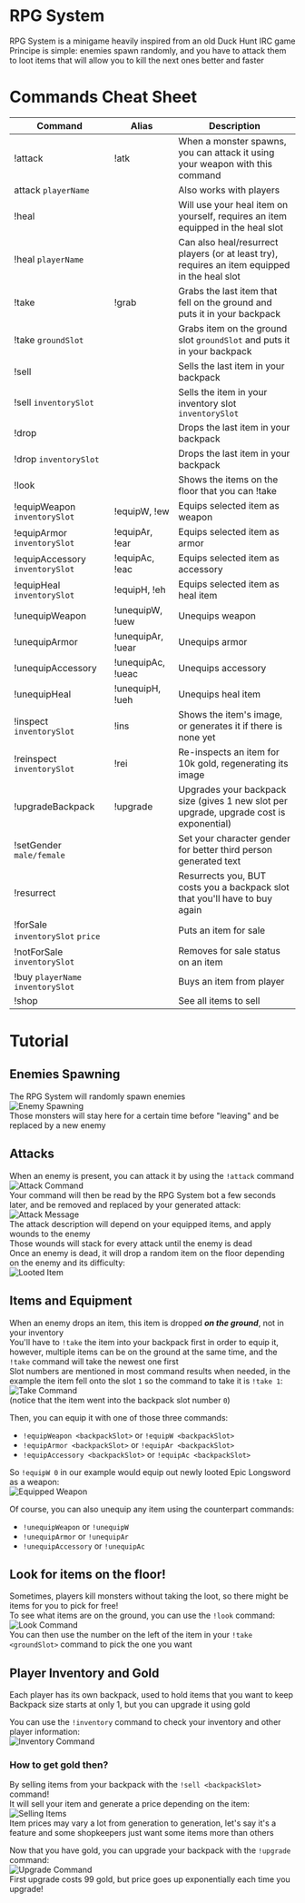 # RPG System

RPG System is a minigame heavily inspired from an old Duck Hunt IRC game  
Principe is simple: enemies spawn randomly, and you have to attack them to loot items that will allow you to kill the
next ones better and faster


# Commands Cheat Sheet

| Command      | Alias | Description |
| --- | ----------- | ----------- |
| !attack | !atk |  When a monster spawns, you can attack it using your weapon with this command |
| attack `playerName` |  |  Also works with players |
| !heal |  |  Will use your heal item on yourself, requires an item equipped in the heal slot |
| !heal `playerName` |  |  Can also heal/resurrect players (or at least try), requires an item equipped in the heal slot |
| !take | !grab |  Grabs the last item that fell on the ground and puts it in your backpack |
| !take `groundSlot` |  |  Grabs item on the ground slot `groundSlot` and puts it in your backpack |
| !sell |  |  Sells the last item in your backpack |
| !sell `inventorySlot` |  |  Sells the item in your inventory slot `inventorySlot` |
| !drop |  |  Drops the last item in your backpack |
| !drop `inventorySlot` |  |  Drops the last item in your backpack |
| !look |  |  Shows the items on the floor that you can !take |
| !equipWeapon `inventorySlot` | !equipW, !ew |  Equips selected item as weapon |
| !equipArmor `inventorySlot` | !equipAr, !ear |  Equips selected item as armor |
| !equipAccessory `inventorySlot` | !equipAc, !eac |  Equips selected item as accessory |
| !equipHeal `inventorySlot` | !equipH, !eh |  Equips selected item as heal item |
| !unequipWeapon | !unequipW, !uew |  Unequips weapon |
| !unequipArmor | !unequipAr, !uear |  Unequips armor |
| !unequipAccessory | !unequipAc, !ueac |  Unequips accessory |
| !unequipHeal | !unequipH, !ueh |  Unequips heal item |
| !inspect `inventorySlot` | !ins |  Shows the item's image, or generates it if there is none yet |
| !reinspect `inventorySlot` | !rei |  Re-inspects an item for 10k gold, regenerating its image |
| !upgradeBackpack | !upgrade |  Upgrades your backpack size (gives 1 new slot per upgrade, upgrade cost is exponential) |
| !setGender `male/female` |  |  Set your character gender for better third person generated text |
| !resurrect |  |  Resurrects you, BUT costs you a backpack slot that you'll have to buy again |
| !forSale `inventorySlot` `price` |  |  Puts an item for sale |
| !notForSale `inventorySlot` |  |  Removes for sale status on an item |
| !buy `playerName` `inventorySlot` |  |  Buys an item from player |
| !shop |  | See all items to sell |


# Tutorial
## Enemies Spawning

The RPG System will randomly spawn enemies  
![Enemy Spawning](https://i.imgur.com/Vb1zIz5.png)  
Those monsters will stay here for a certain time before "leaving" and be replaced by a new enemy

## Attacks

When an enemy is present, you can attack it by using the `!attack` command  
![Attack Command](https://i.imgur.com/YZDfdgp.png)  
Your command will then be read by the RPG System bot a few seconds later, and be removed and replaced by your generated
attack:  
![Attack Message](https://i.imgur.com/rW3sYqP.png)  
The attack description will depend on your equipped items, and apply wounds to the enemy  
Those wounds will stack for every attack until the enemy is dead  
Once an enemy is dead, it will drop a random item on the floor depending on the enemy and its difficulty:  
![Looted Item](https://i.imgur.com/M0qDp6k.png)

## Items and Equipment

When an enemy drops an item, this item is dropped ***on the ground***, not in your inventory  
You'll have to `!take` the item into your backpack first in order to equip it, however, multiple items can be on the
ground at the same time, and the `!take` command will take the newest one first  
Slot numbers are mentioned in most command results when needed, in the example the item fell onto the slot `1` so the
command to take it is `!take 1`:  
![Take Command](https://i.imgur.com/ZJHLn56.png)  
(notice that the item went into the backpack slot number `0`)

Then, you can equip it with one of those three commands:

- `!equipWeapon <backpackSlot>` or `!equipW <backpackSlot>`
- `!equipArmor <backpackSlot>` or `!equipAr <backpackSlot>`
- `!equipAccessory <backpackSlot>` or `!equipAc <backpackSlot>`

So `!equipW 0` in our example would equip out newly looted Epic Longsword as a weapon:  
![Equipped Weapon](https://i.imgur.com/HSXeo2X.png)

Of course, you can also unequip any item using the counterpart commands:

- `!unequipWeapon` or `!unequipW`
- `!unequipArmor` or `!unequipAr`
- `!unequipAccessory` or `!unequipAc`

## Look for items on the floor!

Sometimes, players kill monsters without taking the loot, so there might be items for you to pick for free!  
To see what items are on the ground, you can use the `!look` command:  
![Look Command](https://i.imgur.com/NqEPEiC.png)  
You can then use the number on the left of the item in your `!take <groundSlot>` command to pick the one you want

## Player Inventory and Gold

Each player has its own backpack, used to hold items that you want to keep  
Backpack size starts at only 1, but you can upgrade it using gold

You can use the `!inventory` command to check your inventory and other player information:  
![Inventory Command](https://i.imgur.com/To2bxQU.png)

### How to get gold then?

By selling items from your backpack with the `!sell <backpackSlot>` command!  
It will sell your item and generate a price depending on the item:  
![Selling Items](https://i.imgur.com/XsQK8XY.png)  
Item prices may vary a lot from generation to generation, let's say it's a feature and some shopkeepers just want some
items more than others

Now that you have gold, you can upgrade your backpack with the `!upgrade` command:  
![Upgrade Command](https://i.imgur.com/y5np24E.png)  
First upgrade costs 99 gold, but price goes up exponentially each time you upgrade!
